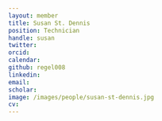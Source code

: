 ```yaml
---
layout: member
title: Susan St. Dennis 
position: Technician
handle: susan
twitter:
orcid: 
calendar:
github: regel008
linkedin:
email: 
scholar: 
image: /images/people/susan-st-dennis.jpg
cv: 
---
```

